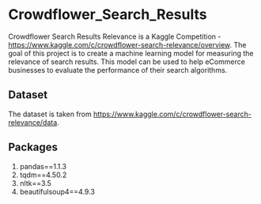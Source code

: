 # Crowdflower_Search_Results

Crowdflower Search Results Relevance is a Kaggle Competition - https://www.kaggle.com/c/crowdflower-search-relevance/overview. The goal of this project is to create a machine learning model for measuring the relevance of search results. This model can be used to help eCommerce businesses to evaluate the performance of their search algorithms.

## Dataset
The dataset is taken from https://www.kaggle.com/c/crowdflower-search-relevance/data.

## Packages
1. pandas==1.1.3
2. tqdm==4.50.2
3. nltk==3.5
4. beautifulsoup4==4.9.3
